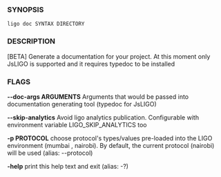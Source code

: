 
### SYNOPSIS
```
ligo doc SYNTAX DIRECTORY
```

### DESCRIPTION
[BETA] Generate a documentation for your project. At this moment only JsLIGO is supported and it requires typedoc to be installed

### FLAGS
**--doc-args ARGUMENTS**
Arguments that would be passed into documentation generating tool (typedoc for JsLIGO)

**--skip-analytics**
Avoid ligo analytics publication. Configurable with environment variable LIGO_SKIP_ANALYTICS too

**-p PROTOCOL**
choose protocol's types/values pre-loaded into the LIGO environment (mumbai , nairobi). By default, the current protocol (nairobi) will be used (alias: --protocol)

**-help**
print this help text and exit (alias: -?)


